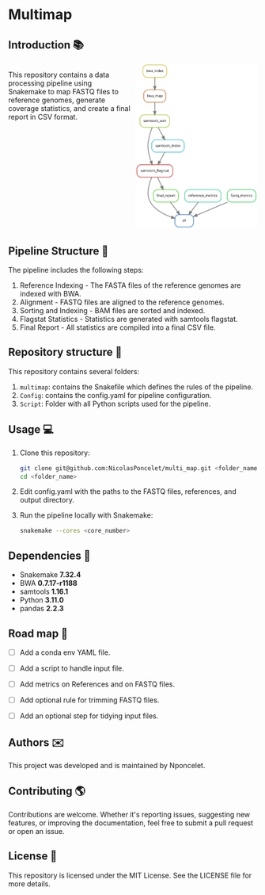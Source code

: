 # Multimap

## Introduction :books:


<div style="display: flex;">

<div style="flex: 1; padding-right: 10px;">
<p>This repository contains a data processing pipeline using Snakemake to map FASTQ files to reference genomes, generate coverage statistics, and create a final report in CSV format.</p>
</div>

<div style="flex: 1;">
<img src="Assets/rulegraph.svg" alt="rulegraph of the pipeline" />
</div>

</div>


## Pipeline Structure :deciduous_tree:

The pipeline includes the following steps:

1. Reference Indexing - The FASTA files of the reference genomes are indexed with BWA.
2. Alignment - FASTQ files are aligned to the reference genomes.
3. Sorting and Indexing - BAM files are sorted and indexed.
4. Flagstat Statistics - Statistics are generated with samtools flagstat.
5. Final Report - All statistics are compiled into a final CSV file.


## Repository structure :open_file_folder:

This repository contains several folders:

1. `multimap`: contains the Snakefile which defines the rules of the pipeline.
2. `Config`: contains the config.yaml for pipeline configuration.
3. `Script`: Folder with all Python scripts used for the pipeline.

## Usage :computer: 

1. Clone this repository:

   ```bash
   git clone git@github.com:NicolasPoncelet/multi_map.git <folder_name>
   cd <folder_name>
   ```
2. Edit config.yaml with the paths to the FASTQ files, references, and output directory.

3. Run the pipeline locally with Snakemake:

    ```bash
    snakemake --cores <core_number>
    ```

## Dependencies :floppy_disk:

- Snakemake **7.32.4**
- BWA **0.7.17-r1188**
- samtools **1.16.1**
- Python **3.11.0**
- pandas **2.2.3**


## Road map :dart:

- [ ] Add a conda env YAML file.
- [ ] Add a script to handle input file.
- [ ] Add metrics on References and on FASTQ files.
- [ ] Add optional rule for trimming FASTQ files.
- [ ] Add an optional step for tidying input files.


## Authors :envelope:

This project was developed and is maintained by Nponcelet.

## Contributing :earth_americas:

Contributions are welcome. Whether it's reporting issues, suggesting new features, or improving the documentation, feel free to submit a pull request or open an issue. 

## License :pencil:
This repository is licensed under the MIT License. See the LICENSE file for more details.
